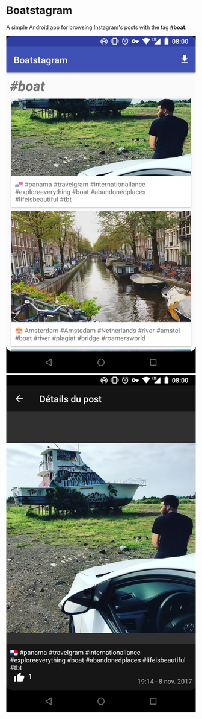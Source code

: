 # Boatstagram #

A simple Android app for browsing Instagram's posts with the tag <b>#boat</b>.

<img src="docs/screenshot_feed_activity.png" />

<img src="docs/screenshot_post_details.png" />

